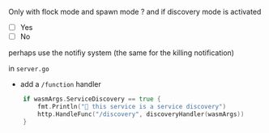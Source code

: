 Only with flock mode and spawn mode ?
and if discovery mode is activated

- [ ] Yes
- [ ] No

perhaps use the notifiy system (the same for the killing notification)


in `server.go`
- add a `/function` handler

```go
	if wasmArgs.ServiceDiscovery == true {
		fmt.Println("🤖 this service is a service discovery")
		http.HandleFunc("/discovery", discoveryHandler(wasmArgs))
	}
```